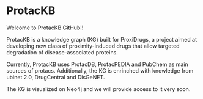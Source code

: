 # ProtacKB
Welcome to ProtacKB GitHub!!

ProtacKB is a knowledge graph (KG) built for ProxiDrugs, a project aimed at developing new class of proximity-induced drugs that allow targeted degradation of disease-associated proteins. 

Currently, ProtacKB uses ProtacDB, ProtacPEDIA and PubChem as main sources of protacs. Additionally, the KG is enrinched with knowledge from ubinet 2.0, DrugCentral and DisGeNET.

The KG is visualized on Neo4j and we will provide access to it very soon. 

